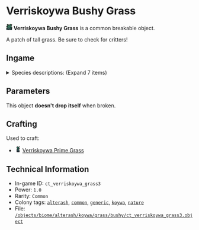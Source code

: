 # Verriskoywa Bushy Grass

<img src="https://raw.githubusercontent.com/Ceterai/Enternia/main/objects/biome/alterash/koywa/grass/bushy/icon.png" alt="Verriskoywa Bushy Grass icon" loading="lazy" height="16px" width="auto" /> **Verriskoywa Bushy Grass** is a common breakable object.

A patch of tall grass. Be sure to check for critters!

## Ingame

<details markdown="1"><summary>Species descriptions: (Expand 7 items)</summary>

- Apex: Tall grass. It rustles gently in the breeze.
- Avian: Tall, feathery grass.
- Floran: Floran hides in grasss, then jumps out to surprise prey! Never failsss.
- Glitch: Stealthy. Floran often disguise themselves in tall grass to hunt their prey.
- Human: I just want to run barefoot through this grass.
- Hylotl: Grass swaying in the wind, is there anything more peaceful?
- Novakid: This grass is awful tall, no time for gardenin'.

</details>

## Parameters

This object **doesn't drop itself** when broken.

## Crafting

Used to craft:

- <img src="https://raw.githubusercontent.com/Ceterai/Enternia/main/objects/biome/alterash/koywa/grass/prime/icon.png" alt="Verriskoywa Prime Grass icon" loading="lazy" height="16px" width="auto" /> [Verriskoywa Prime Grass](https://ceterai.github.io/MyEnternia/Wiki/VerriskoywaPrimeGrass)

## Technical Information

- In-game ID: `ct_verriskoywa_grass3`
- Power: `1.0`
- Rarity: `Common`
- Colony tags: [`alterash`](https://ceterai.github.io/MyEnternia/Wiki/Tags/Alterash), [`common`](https://ceterai.github.io/MyEnternia/Wiki/Tags/Common), [`generic`](https://ceterai.github.io/MyEnternia/Wiki/Tags/Generic), [`koywa`](https://ceterai.github.io/MyEnternia/Wiki/Tags/Koywa), [`nature`](https://ceterai.github.io/MyEnternia/Wiki/Tags/Nature)
- File: [`/objects/biome/alterash/koywa/grass/bushy/ct_verriskoywa_grass3.object`](https://github.com/Ceterai/Enternia/blob/main/objects/biome/alterash/koywa/grass/bushy/ct_verriskoywa_grass3.object)
